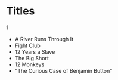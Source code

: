 # Titles
1
- A River Runs Through It
- Fight Club
- 12 Years a Slave
- The Big Short
- 12 Monkeys
- "The Curious Case of Benjamin Button"
